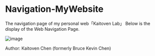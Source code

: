 # Navigation-MyWebsite
The navigation page of my personal web「Kaitoven Lab」
Below is the display of the Web Navigation Page.

![image](https://github.com/user-attachments/assets/e1f6f6ce-557d-4f74-a7c0-8be1235df80e)


Author: Kaitoven Chen (formerly Bruce Kevin Chen)
